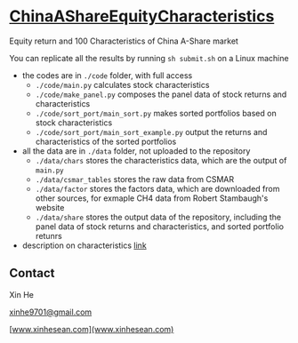 # [ChinaAShareEquityCharacteristics](https://github.com/Quantactix/ChinaAShareEquityCharacteristics)
Equity return and 100 Characteristics of China A-Share market

You can replicate all the results by running `sh submit.sh` on a Linux machine

- the codes are in `./code` folder, with full access
    - `./code/main.py` calculates stock characteristics
    - `./code/make_panel.py` composes the panel data of stock returns and characteristics
    - `./code/sort_port/main_sort.py` makes sorted portfolios based on stock characteristics
    - `./code/sort_port/main_sort_example.py` output the returns and characteristics of the sorted portfolios
- all the data are in `./data` folder, not uploaded to the repository
    - `./data/chars` stores the characteristics data, which are the output of `main.py`
    - `./data/csmar_tables` stores the raw data from CSMAR
    - `./data/factor` stores the factors data, which are downloaded from other sources, for exmaple CH4 data from Robert Stambaugh's website
    - `./data/share` stores the output data of the repository, including the panel data of stock returns and characteristics, and sorted portfolio retunrs
- description on characteristics [link](https://github.com/Quantactix/ChinaAShareEquityCharacteristics/blob/main/char_list.csv)

## Contact

Xin He

xinhe9701@gmail.com

[www.xinhesean.com](www.xinhesean.com)
